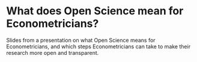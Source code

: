 # What does Open Science mean for Econometricians?

Slides from a presentation on what Open Science means for Econometricians, and which steps Econometricians can take to make their research more open and transparent.